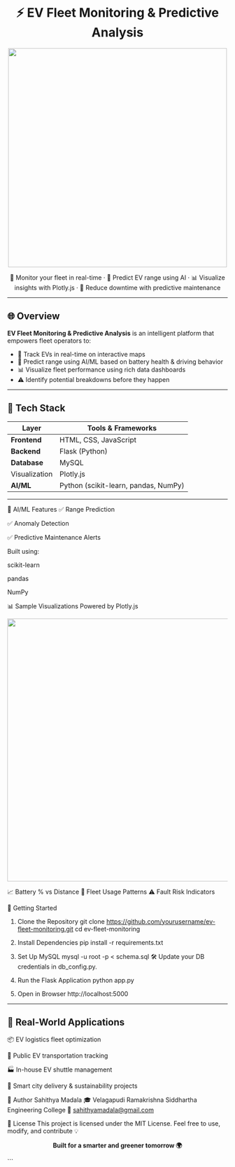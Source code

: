 <h1 align="center">⚡ EV Fleet Monitoring & Predictive Analysis</h1>

<p align="center">
  <img src="https://img.freepik.com/free-vector/electric-car-charging-concept-illustration_114360-7335.jpg" width="500"/>
</p>

<p align="center">
  🚚 Monitor your fleet in real-time · 🔋 Predict EV range using AI · 📊 Visualize insights with Plotly.js · 🧠 Reduce downtime with predictive maintenance
</p>

---

## 🌐 Overview

**EV Fleet Monitoring & Predictive Analysis** is an intelligent platform that empowers fleet operators to:
- 📍 Track EVs in real-time on interactive maps
- 🔋 Predict range using AI/ML based on battery health & driving behavior
- 📊 Visualize fleet performance using rich data dashboards
- ⚠️ Identify potential breakdowns before they happen

---

## 🧰 Tech Stack

| Layer        | Tools & Frameworks                         |
|--------------|---------------------------------------------|
| **Frontend** | HTML, CSS, JavaScript                       |
| **Backend**  | Flask (Python)                              |
| **Database** | MySQL                                       |
|Visualization | Plotly.js                             |
| **AI/ML**    | Python (scikit-learn, pandas, NumPy)        |

---
🧠 AI/ML Features
✅ Range Prediction

✅ Anomaly Detection

✅ Predictive Maintenance Alerts

Built using:

scikit-learn

pandas

NumPy

📊 Sample Visualizations
Powered by Plotly.js
<p align="center"> <img src="https://raw.githubusercontent.com/plotly/dash-sample-apps/main/apps/dash-covid19/images/plotly_graph.png" width="600"/> </p>
📈 Battery % vs Distance
🚗 Fleet Usage Patterns
⚠️ Fault Risk Indicators

🚀 Getting Started
1. Clone the Repository
git clone https://github.com/yourusername/ev-fleet-monitoring.git
cd ev-fleet-monitoring
2. Install Dependencies
pip install -r requirements.txt
3. Set Up MySQL
mysql -u root -p < schema.sql
🛠 Update your DB credentials in db_config.py.

4. Run the Flask Application
python app.py
5. Open in Browser
http://localhost:5000
____________________________________
🚚 Real-World Applications
------------------------------------
📦 EV logistics fleet optimization

🚌 Public EV transportation tracking

🏭 In-house EV shuttle management

🌱 Smart city delivery & sustainability projects

🙌 Author
Sahithya Madala
🎓 Velagapudi Ramakrishna Siddhartha Engineering College
📧 sahithyamadala@gmail.com

📝 License
This project is licensed under the MIT License.
Feel free to use, modify, and contribute 💡

<p align="center"> <b>Built for a smarter and greener tomorrow 🌍</b> </p> ```

